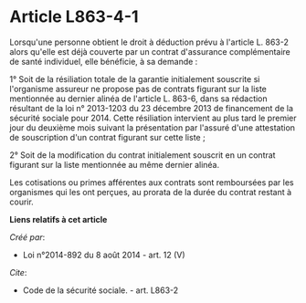 # Article L863-4-1

Lorsqu'une personne obtient le droit à déduction prévu à l'article L. 863-2 alors qu'elle est déjà couverte par un contrat
d'assurance complémentaire de santé individuel, elle bénéficie, à sa demande : 

1° Soit de la résiliation totale de la garantie initialement souscrite si l'organisme assureur ne propose pas de contrats
figurant sur la liste mentionnée au dernier alinéa de l'article L. 863-6, dans sa rédaction résultant de la loi n° 2013-1203
du 23 décembre 2013 de financement de la sécurité sociale pour 2014. Cette résiliation intervient au plus tard le premier
jour du deuxième mois suivant la présentation par l'assuré d'une attestation de souscription d'un contrat figurant sur cette
liste ; 

2° Soit de la modification du contrat initialement souscrit en un contrat figurant sur la liste mentionnée au même dernier
alinéa. 

Les cotisations ou primes afférentes aux contrats sont remboursées par les organismes qui les ont perçues, au prorata de la
durée du contrat restant à courir.

**Liens relatifs à cet article**

_Créé par_:

  - Loi n°2014-892 du 8 août 2014 - art. 12 (V)

_Cite_:

  - Code de la sécurité sociale. - art. L863-2
